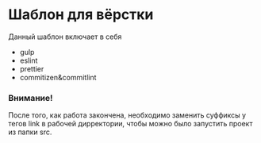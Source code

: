 # Шаблон для вёрстки

Данный шаблон включает в себя

- gulp
- eslint
- prettier
- commitizen&commitlint

### Внимание!

После того, как работа закончена, необходимо заменить суффиксы у тегов link в рабочей дирректории, чтобы можно было запустить проект из папки src.
